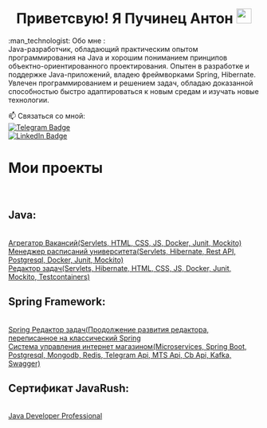 <div id="header" align="center">
  <h1>
  Приветсвую! Я Пучинец Антон
    <img src="https://media.giphy.com/media/hvRJCLFzcasrR4ia7z/giphy.gif" width="30px"/>
</div>
<div id="counter" align="center">
  <img src="https://komarev.com/ghpvc/?username=CatFindus&style=flat-square&color=blue" alt=""/>
  
  
</div id="about_me">  
 :man_technologist: Обо мне :
  <div>
Java-разработчик, обладающий практическим опытом программирования на Java и хорошим пониманием принципов объектно-ориентированного проектирования. Опытен в разработке и поддержке Java-приложений, владею фреймворками Spring, Hibernate. Увлечен программированием и решением задач, обладаю доказанной способностью быстро адаптироваться к новым средам и изучать новые технологии.
  </div>  
  <div>

:mailbox: Связаться со мной:
<br>
[![Telegram Badge](https://img.shields.io/badge/-@apuchinec-blue?style=flat&logo=Telegram&logoColor=white)](https://t.me/apuchinec)    
 <a href = "https://www.linkedin.com/in/apuchinets/">
  <img src="https://img.shields.io/badge/LinkedIn-blue?style=for-the-badge&logo=linkedin&logoColor=white" alt="LinkedIn Badge"/>
  </a>  
  </div>
</div>
<div>
  <h1>Мои проекты</h1>
  <br>
  <h2>Java:</h2>
  <br>
  <a href = "https://github.com/CatFindus/VacancyAgregator">Агрегатор Вакансий(Servlets, HTML, CSS, JS, Docker, Junit, Mockito)</a>
  <br>
  <a href = "https://github.com/CatFindus/University">Менеджер расписаний университета(Servlets, Hibernate, Rest API, Postgresql, Docker, Junit, Mockito)</a>
  <br>
  <a href = "https://github.com/CatFindus/TaskManager">Редактор задач(Servlets, Hibernate, HTML, CSS, JS, Docker, Junit, Mockito, Testcontainers)</a>
  <br>
  <h2>Spring Framework:</h2>
  <br>
  <a href = "https://github.com/CatFindus/SpringTask">Spring Редактор задач(Продолжение развития редактора, переписанное на классический Spring</a>
  <br>
  <a href = "https://github.com/CatFindus/SpringTask">Система управления интернет магазином(Microservices, Spring Boot, Postgresql, Mongodb, Redis, Telegram Api, MTS Api, Cb Api, Kafka, Swagger)</a>
  <br>
  <h2>Сертификат JavaRush:</h2>  
  <br>
  <a href = "https://certificate.javarush.com/anton_puchinets.pdf">Java Developer Professional</a>
</div>
<div
</div>

